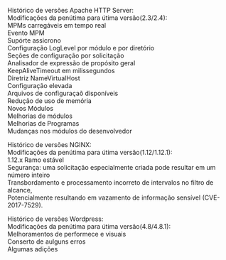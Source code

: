 <p>Histórico de versões Apache HTTP Server:<br/>
  Modificações da penútima para útima versão(2.3/2.4):<br/>
    MPMs carregáveis em tempo real<br/>
    Evento MPM<br/>
    Supórte assicrono<br/>
    Configuração LogLevel por módulo e por diretório<br/>
    Seções de configuração por solicitação<br/>
    Analisador de expressão de propósito geral<br/>
    KeepAliveTimeout em milissegundos<br/>
    Diretriz NameVirtualHost<br/>
    Configuração elevada<br/>
    Arquivos de configuraçaõ disponíveis<br/>
    Redução de uso de memória<br/>
    Novos Módulos<br/>
    Melhorias de módulos<br/>
    Melhorias de Programas<br/>
    Mudanças nos módulos do desenvolvedor<br/></p>
    
<p>Histórico de versões NGINX:<br/>
  Modificações da penútima para útima versão(1.12/1.12.1):<br/>
    1.12.x Ramo estável<br/>
    Segurança: uma solicitação especialmente criada pode resultar em um número inteiro<br/>
    Transbordamento e processamento incorreto de intervalos no filtro de alcance,<br/>
    Potencialmente resultando em vazamento de informação sensível (CVE-2017-7529).<br/></p>
    
<p>Histórico de versões Wordpress:<br/>
  Modificações da penútima para útima versão(4.8/4.8.1):<br/>
   Melhoramentos de performece e visuais<br/>
   Conserto de aulguns erros<br/>
   Algumas adições<br/></p>

